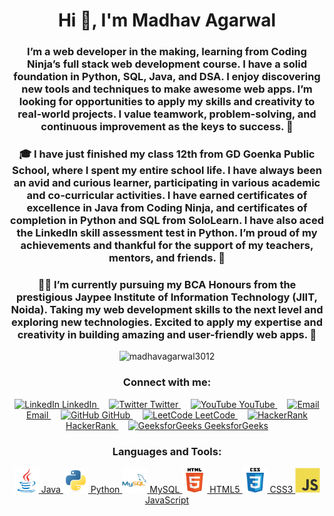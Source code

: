 <h1 align="center">Hi 👋, I'm Madhav Agarwal</h1>
<h3 align="center">I’m a web developer in the making, learning from Coding Ninja’s full stack web development course. I have a solid foundation in Python, SQL, Java, and DSA. I enjoy discovering new tools and techniques to make awesome web apps. I’m looking for opportunities to apply my skills and creativity to real-world projects. I value teamwork, problem-solving, and continuous improvement as the keys to success. 🚀</h3>

<h3 align="center">🎓 I have just finished my class 12th from GD Goenka Public School, where I spent my entire school life. I have always been an avid and curious learner, participating in various academic and co-curricular activities. I have earned certificates of excellence in Java from Coding Ninja, and certificates of completion in Python and SQL from SoloLearn. I have also aced the LinkedIn skill assessment test in Python. I’m proud of my achievements and thankful for the support of my teachers, mentors, and friends. 🙌</h3>

<h3 align="center">👩‍💻 I’m currently pursuing my BCA Honours from the prestigious Jaypee Institute of Information Technology (JIIT, Noida). Taking my web development skills to the next level and exploring new technologies. Excited to apply my expertise and creativity in building amazing and user-friendly web apps. 💯</h3>

<p align="center"> 
    <img src="https://komarev.com/ghpvc/?username=madhavagarwal3012&label=Profile%20views&color=0e75b6&style=flat" alt="madhavagarwal3012" /> 
</p>

<h3 align="center">Connect with me:</h3>
<p align="center">
    <a href="https://www.linkedin.com/in/madhavagarwal3012/" target="_blank">
        <img src="https://th.bing.com/th?id=ODLS.9b09ead8-820d-4f04-8404-a0e4ca630dc2&w=32&h=32&qlt=90&pcl=fffffa&o=6&pid=1.2" alt="LinkedIn">
        LinkedIn
    </a>
    &nbsp; &nbsp;
    <a href="https://twitter.com/madhvagrwal3012" target="_blank">
        <img src="https://th.bing.com/th?id=ODLSF.622ceebf-d807-45da-bb82-707dd9e5c357&w=32&h=32&qlt=90&pcl=fffffa&o=6&pid=1.2" alt="Twitter">
        Twitter
    </a>
    &nbsp; &nbsp;
    <a href="https://youtube.com/@madhavagarwal3012" target="_blank">
        <img src="https://th.bing.com/th?id=ODLSF.9a365218-682d-416f-a538-2d4c79e9d305&w=32&h=32&qlt=90&pcl=fffffa&o=6&pid=1.2" alt="YouTube">
        YouTube
    </a>
    &nbsp; &nbsp;
    <a href="mailto:madhavaggarwal3584@hotmail.com" target="_blank">
        <img src="https://th.bing.com/th?id=ODLS.5e7ae0d8-1132-4a2a-8aa8-cb76156d41b8&w=32&h=32&qlt=90&pcl=fffffa&o=6&pid=1.2" alt="Email">
        Email
    </a>
    &nbsp; &nbsp;
    <a href="https://github.com/madhavagarwal3012" target="_blank">
        <img src="https://th.bing.com/th?id=ODLS.fe916855-7a5a-4f44-b52e-1c5c31f0329d&w=32&h=32&qlt=90&pcl=fffffa&o=6&pid=1.2" alt="GitHub">
        GitHub
    </a>
    &nbsp; &nbsp;
    <a href="https://leetcode.com/madhavagarwal3012/" target="_blank">
        <img src="https://th.bing.com/th?id=ODLS.d12199cd-5cdf-4fb6-81b3-6e18455eaf9c&w=32&h=32&qlt=90&pcl=fffffa&o=6&pid=1.2" alt="LeetCode">
        LeetCode
    </a>
    &nbsp; &nbsp;
    <a href="https://www.hackerrank.com/madhvagarwal3012?hr_r=1" target="_blank">
        <img src="https://th.bing.com/th?id=ODLS.9c5c4e70-2eae-4474-8b38-0caa354a4865&w=32&h=32&qlt=90&pcl=fffffa&o=6&pid=1.2" alt="HackerRank">
        HackerRank
    </a>
    &nbsp; &nbsp;
    <a href="https://auth.geeksforgeeks.org/user/madhavagarwal3012" target="_blank">
        <img src="https://media.geeksforgeeks.org/gfg-gg-logo.svg" alt="GeeksforGeeks">
        GeeksforGeeks
    </a>
</p>

<h3 align="center">Languages and Tools:</h3>
<p align="center">
    <a href="https://www.java.com" target="_blank" rel="noreferrer">
        <img src="https://raw.githubusercontent.com/devicons/devicon/master/icons/java/java-original.svg" alt="java" width="40" height="40"/>
        Java
    </a>
    <a href="https://www.python.org" target="_blank" rel="noreferrer">
        <img src="https://raw.githubusercontent.com/devicons/devicon/master/icons/python/python-original.svg" alt="python" width="40" height="40"/>
        Python
    </a>
    <a href="https://www.mysql.com/" target="_blank" rel="noreferrer">
        <img src="https://raw.githubusercontent.com/devicons/devicon/master/icons/mysql/mysql-original-wordmark.svg" alt="mysql" width="40" height="40"/>
        MySQL
    </a>
    <a href="https://www.w3.org/html/" target="_blank" rel="noreferrer">
        <img src="https://raw.githubusercontent.com/devicons/devicon/master/icons/html5/html5-original-wordmark.svg" alt="html5" width="40" height="40"/>
        HTML5
    </a>
    <a href="https://www.w3schools.com/css/" target="_blank" rel="noreferrer">
        <img src="https://raw.githubusercontent.com/devicons/devicon/master/icons/css3/css3-original-wordmark.svg" alt="css3" width="40" height="40"/>
        CSS3
    </a>
    <a href="https://developer.mozilla.org/en-US/docs/Web/JavaScript" target="_blank" rel="noreferrer">
        <img src="https://raw.githubusercontent.com/devicons/devicon/master/icons/javascript/javascript-original.svg" alt="javascript" width="40" height="40"/>
        JavaScript
    </a>
</p>
